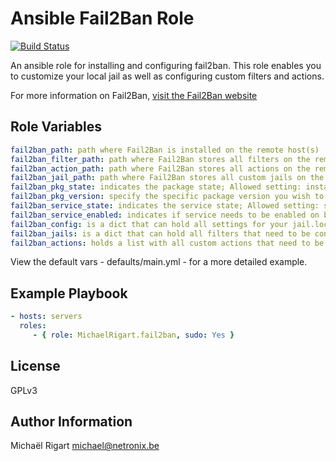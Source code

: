 Ansible Fail2Ban Role
=====================
[![Build Status](https://travis-ci.org/michaelrigart/ansible-role-fail2ban.svg?branch=master)](https://travis-ci.org/michaelrigart/ansible-role-fail2ban)

An ansible role for installing and configuring fail2ban. This role enables you to customize your local jail as well
as configuring custom filters and actions.

For more information on Fail2Ban, [visit the Fail2Ban website](http://www.fail2ban.org/wiki/index.php/Main_Page)

Role Variables
--------------

```yaml
fail2ban_path: path where Fail2Ban is installed on the remote host(s)
fail2ban_filter_path: path where Fail2Ban stores all filters on the remote host(s)
fail2ban_action_path: path where Fail2Ban stores all actions on the remote host(s)
fail2ban_jail_path: path where Fail2Ban stores all custom jails on the remote host(s)
fail2ban_pkg_state: indicates the package state; Allowed setting: installed, latest
fail2ban_pkg_version: specify the specific package version you wish to install When specifying a version, the state will be forced to installed. When omitting the variable or leaving it empty it will install the package as specified by the state variable
fail2ban_service_state: indicates the service state; Allowed setting: started, stopped
fail2ban_service_enabled: indicates if service needs to be enabled on boot; Allowed settings: yes, no
fail2ban_config: is a dict that can hold all settings for your jail.local file
fail2ban_jails: is a dict that can hold all filters that need to be configured in your jail.local file. The dict key will be used as section name and filter value. So make sure this matches. The filter key will also be used to check if there are any custom filters that need to be copied to the remote host(s). Your custom filters should be stored under files/filters
fail2ban_actions: holds a list with all custom actions that need to be copied to the remote host(s). Your custom actions should be stored under files/actions
```

View the default vars - defaults/main.yml - for a more detailed example.

Example Playbook
-------------------------

```yaml
- hosts: servers
  roles:
     - { role: MichaelRigart.fail2ban, sudo: Yes }
```

License
-------

GPLv3

Author Information
------------------

Michaël Rigart <michael@netronix.be>